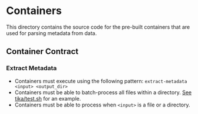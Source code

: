 # Containers

This directory contains the source code for the pre-built containers that are used for parsing metadata from data.

## Container Contract

### Extract Metadata

* Containers must execute using the following pattern: `extract-metadata <input> <output_dir>`
* Containers must be able to batch-process all files within a directory. [See tika/test.sh](tika/test.sh) for an example.
* Containers must be able to process when `<input>` is a file or a directory.
